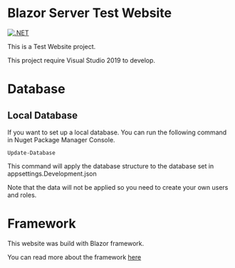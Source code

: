 # Blazor Server Test Website

[![.NET](https://github.com/fadhliazhari/BlazorServerApp/actions/workflows/dotnet.yml/badge.svg)](https://github.com/fadhliazhari/BlazorServerApp/actions/workflows/dotnet.yml)

This is a Test Website project. 

This project require Visual Studio 2019 to develop.

# Database

## Local Database

If you want to set up a local database. You can run the following command in Nuget Package Manager Console.
```nuget
Update-Database
```

This command will apply the database structure to the database set in appsettings.Development.json

Note that the data will not be applied so you need to create your own users and roles.

# Framework

This website was build with Blazor framework.

You can read more about the framework [here](https://docs.microsoft.com/en-us/aspnet/core/blazor/?view=aspnetcore-5.0)
